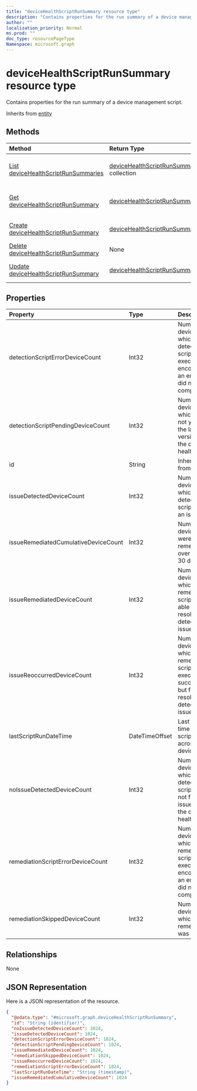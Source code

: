 ```yaml
---
title: "deviceHealthScriptRunSummary resource type"
description: "Contains properties for the run summary of a device management script."
author: ""
localization_priority: Normal
ms.prod: ""
doc_type: resourcePageType
Namespace: microsoft.graph
---
```



# deviceHealthScriptRunSummary resource type

Contains properties for the run summary of a device management script.


Inherits from [entity](../resources/entity.md)

## Methods
|Method|Return Type|Description|
|:---|:---|:---|
|[List deviceHealthScriptRunSummaries](../api/intune-devices-devicehealthscriptrunsummary-list.md)|[deviceHealthScriptRunSummary](../resources/intune-devices-deviceHealthScriptRunSummary.md) collection|List properties and relationships of the [deviceHealthScriptRunSummary](../resources/devicehealthscriptrunsummary.md) objects.|
|[Get deviceHealthScriptRunSummary](../api/intune-devices-devicehealthscriptrunsummary-get.md)|[deviceHealthScriptRunSummary](../resources/intune-devices-deviceHealthScriptRunSummary.md)|Read properties and relationships of the [deviceHealthScriptRunSummary](../resources/devicehealthscriptrunsummary.md) object.|
|[Create deviceHealthScriptRunSummary](../api/intune-devices-devicehealthscriptrunsummary-create.md)|[deviceHealthScriptRunSummary](../resources/intune-devices-deviceHealthScriptRunSummary.md)|Create a new [deviceHealthScriptRunSummary](../resources/devicehealthscriptrunsummary.md) object.|
|[Delete deviceHealthScriptRunSummary](../api/intune-devices-devicehealthscriptrunsummary-delete.md)|None|Deletes a [deviceHealthScriptRunSummary](../resources/devicehealthscriptrunsummary.md).|
|[Update deviceHealthScriptRunSummary](../api/intune-devices-devicehealthscriptrunsummary-update.md)|[deviceHealthScriptRunSummary](../resources/intune-devices-deviceHealthScriptRunSummary.md)|Update the properties of a [deviceHealthScriptRunSummary](../resources/devicehealthscriptrunsummary.md) object.|

## Properties
|Property|Type|Description|
|:---|:---|:---|
|detectionScriptErrorDeviceCount|Int32|Number of devices on which the detection script execution encountered an error and did not complete|
|detectionScriptPendingDeviceCount|Int32|Number of devices which have not yet run the latest version of the device health script|
|id|String| Inherited from [entity](../resources/entity.md)|
|issueDetectedDeviceCount|Int32|Number of devices for which the detection script found an issue|
|issueRemediatedCumulativeDeviceCount|Int32|Number of devices that were remediated over the last 30 days|
|issueRemediatedDeviceCount|Int32|Number of devices for which the remediation script was able to resolve the detected issue|
|issueReoccurredDeviceCount|Int32|Number of devices for which the remediation script executed successfully but failed to resolve the detected issue|
|lastScriptRunDateTime|DateTimeOffset|Last run time for the script across all devices|
|noIssueDetectedDeviceCount|Int32|Number of devices for which the detection script did not find an issue and the device is healthy|
|remediationScriptErrorDeviceCount|Int32|Number of devices for which the remediation script execution encountered an error and did not complete|
|remediationSkippedDeviceCount|Int32|Number of devices for which remediation was skipped|

## Relationships
None

## JSON Representation
Here is a JSON representation of the resource.
<!-- {
  "blockType": "resource",
  "keyProperty": "id",
  "@odata.type": "microsoft.graph.deviceHealthScriptRunSummary",
  "baseType": "microsoft.graph.entity",
  "openType": false
}
-->
``` json
{
  "@odata.type": "#microsoft.graph.deviceHealthScriptRunSummary",
  "id": "String (identifier)",
  "noIssueDetectedDeviceCount": 1024,
  "issueDetectedDeviceCount": 1024,
  "detectionScriptErrorDeviceCount": 1024,
  "detectionScriptPendingDeviceCount": 1024,
  "issueRemediatedDeviceCount": 1024,
  "remediationSkippedDeviceCount": 1024,
  "issueReoccurredDeviceCount": 1024,
  "remediationScriptErrorDeviceCount": 1024,
  "lastScriptRunDateTime": "String (timestamp)",
  "issueRemediatedCumulativeDeviceCount": 1024
}
```

